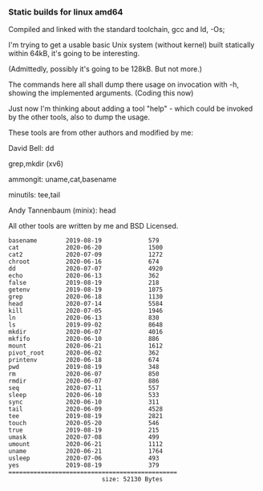 ### Static builds for linux amd64

Compiled and linked with the standard toolchain, gcc and ld,  -Os;

I'm trying to get a usable basic Unix system (without kernel) built statically within 64kB,
it's going to be interesting.

(Admittedly, possibly it's going to be 128kB. But not more.)

The commands here all shall dump there usage on invocation with -h, showing the implemented arguments.
(Coding this now)

Just now I'm thinking about adding a tool "help" - which could be invoked by the other tools,
also to dump the usage. 



These tools are from other authors and modified by me:

David Bell: dd 

grep,mkdir (xv6)

ammongit: uname,cat,basename

minutils: tee,tail

Andy Tannenbaum (minix): head



All other tools are written by me and BSD Licensed.
 



```
basename        2019-08-19             579
cat             2020-06-20             1500
cat2            2020-07-09             1272
chroot          2020-06-16             674
dd              2020-07-07             4920
echo            2020-06-13             362
false           2019-08-19             218
getenv          2019-08-19             1075
grep            2020-06-18             1130
head            2020-07-14             5584
kill            2020-07-05             1946
ln              2020-06-13             830
ls              2019-09-02             8648
mkdir           2020-06-07             4016
mkfifo          2020-06-10             886
mount           2020-06-21             1612
pivot_root      2020-06-02             362
printenv        2020-06-18             674
pwd             2019-08-19             348
rm              2020-06-07             850
rmdir           2020-06-07             886
seq             2020-07-11             557
sleep           2020-06-10             533
sync            2020-06-10             311
tail            2020-06-09             4528
tee             2019-08-19             2821
touch           2020-05-20             546
true            2019-08-19             215
umask           2020-07-08             499
umount          2020-06-21             1112
uname           2020-06-21             1764
usleep          2020-07-06             493
yes             2019-08-19             379
===============================================
                          size: 52130 Bytes
```
